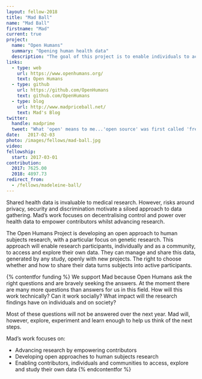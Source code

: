 ```yaml
---
layout: fellow-2018
title: "Mad Ball"
name: "Mad Ball"
firstname: "Mad"
current: true
project:
  name: "Open Humans"
  summary: "Opening human health data"
  description: "The goal of this project is to enable individuals to access and share health data with researchers and citizen scientists."
links:
  - type: web
    url: https://www.openhumans.org/
    text: Open Humans
  - type: github
    url: https://github.com/OpenHumans
    text: github.com/OpenHumans
  - type: blog
    url: http://www.madpriceball.net/
    text: Mad's Blog
twitter:
  handle: madprime
  tweet: "What 'open' means to me...'open source' was first called 'free software' - free as in freedom, with a legal tool to protect it. It was about empowering individuals and communities around what they create. Our data should empower us."
date:   2017-02-03
photo: /images/fellows/mad-ball.jpg
video:
fellowship:
  start: 2017-03-01
contribution:
  2017: 7625.00
  2018: 4897.73
redirect_from:
  - /fellows/madeleine-ball/
---
```

Shared health data is invaluable to medical research. However, risks around privacy, security and discrimination motivate a siloed approach to data gathering. Mad’s work focuses on decentralising control and power over health data to empower contributors whilst advancing research. 

The Open Humans Project is developing an open approach to human subjects research, with a particular focus on genetic research. This approach will enable research participants, individually and as a community, to access and explore their own data. They can manage and share this data, generated by any study, openly with new projects. The right to choose whether and how to share their data turns subjects into active participants.

{% contentfor funding %}
We support Mad because Open Humans ask the right questions and are bravely seeking the answers. At the moment there are many more questions than answers for us in this field. How will this work technically? Can it work socially? What impact will the research findings have on individuals and on society? 

Most of these questions will not be answered over the next year. Mad will, however, explore, experiment and learn enough to help us think of the next steps.


Mad’s work focuses on: 

- Advancing research by empowering contributors
- Developing open approaches to human subjects research  
- Enabling contributors, individuals and communities to access, explore and study their own data
{% endcontentfor %}
